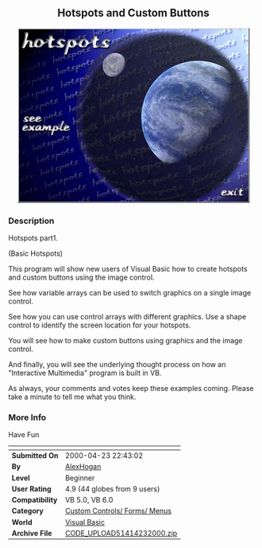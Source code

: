 ﻿<div align="center">

## Hotspots and Custom Buttons

<img src="PIC20004232355595367.jpg">
</div>

### Description

Hotspots part1.

(Basic Hotspots)

This program will show new users of Visual Basic how to create hotspots and custom buttons using the image control.

See how variable arrays can be used to switch graphics on a single image control.

See how you can use control arrays with different graphics. Use a shape control to identify the screen location for your hotspots.

You will see how to make custom buttons using graphics and the image control.

And finally, you will see the underlying thought process on how an "Interactive Multimedia" program is built in VB.

As always, your comments and votes keep these examples coming. Please take a minute to tell me what you think.
 
### More Info
 
Have Fun


<span>             |<span>
---                |---
**Submitted On**   |2000-04-23 22:43:02
**By**             |[AlexHogan](https://github.com/Planet-Source-Code/PSCIndex/blob/master/ByAuthor/alexhogan.md)
**Level**          |Beginner
**User Rating**    |4.9 (44 globes from 9 users)
**Compatibility**  |VB 5\.0, VB 6\.0
**Category**       |[Custom Controls/ Forms/  Menus](https://github.com/Planet-Source-Code/PSCIndex/blob/master/ByCategory/custom-controls-forms-menus__1-4.md)
**World**          |[Visual Basic](https://github.com/Planet-Source-Code/PSCIndex/blob/master/ByWorld/visual-basic.md)
**Archive File**   |[CODE\_UPLOAD51414232000\.zip](https://github.com/Planet-Source-Code/alexhogan-hotspots-and-custom-buttons__1-7537/archive/master.zip)








